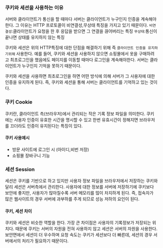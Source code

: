 ### 쿠키와 세션을 사용하는 이유

서버와 클라이언트가 통신을 할 때마다 서버는 클라이언트가 누구인지 인증을 계속해야 한다.
그 이유는 HTTP 프로토콜이 비연결성,무상태 특징을 가지고 있기 때문이다.
`비연결성`:클라이언트가 요청을 한 후 응답을 받으면 그 연결을 끊어버리는 특징
`무상태`:통신이 끝나면 상태를 유지하지 않는 특징

쿠키와 세션은 위의 HTTP특징에 대한 단점을 해결하기 위해 즉 `클라이언트 인증을 유지하기위해` 사용한다.
예를 들어, 쿠키와 세션을 사용하지 않으면 쇼핑몰에서 옷을 구매하려고 최초로그인을 했음에도 페이지를 이동할 때마다 로그인을 계속해야한다.
서버는 클라이언트가 누구인지 기억을 못하기 때문이다.

쿠키와 세션을 사용하면 최초로그인을 하면 어떤 방식에 의해 서버가 그 사용자에 대한 인증을 유지하게 된다.
즉, 쿠키와 세션을 통해 서버는 클라이언트를 기억하고 있는 것이다.

### 쿠키 Cookie

쿠키란, 클라이언트 측(브라우저)에서 관리되는 작은 기록 정보 파일을 의미한다.
쿠키에는 사용자 인증이 유효한 시간을 명시할 수 있고 한번 유효시간이 정해지면 브라우저를 끄더라도 인증이 유지된다는 특징이 있다.

#### 쿠키 사용예시
- 방문 사이트에 로그인 시 (아이디,비번 저장)
- 쇼핑몰 장바구니 기능

### 세션 Session

세션은 쿠키를 기반으로 하고 있지만 사용자 정보 파일을 브라우저에서 저장하는 쿠키와 달리 세션은 서버측에서 관리한다.
사용자에 대한 정보를 서버에 저장하기에 쿠키보다 보안에 좋지만, 사용자가 많아질수록 서버 메모리를 많이 차지하게 된다.
즉, 접속자가 많은 웹사이트의 경우 서버에 과부하를 주게 되므로 성능 저하의 요인이 된다.


#### 쿠키, 세션 차이

쿠키와 세션은 비슷한 역할을 한다. 가장 큰 차이점은 사용자의 기록정보가 저장되는 위치다.
때문에 쿠키는 서버의 자원을 전혀 사용하지 않고 세션은 서버의 자원을 사용한다.
보안면에서 세션이 더 우수하며 요청 속도는 쿠키가 세션보다 더 빠른데, 세션의 경우 서버에서의 처리가 필요하기 때문이다.

